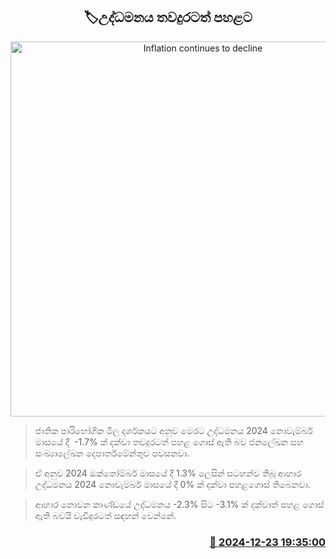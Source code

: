 <p align='center'><b><h2 align='center' title='Inflation continues to decline'>🏷උද්ධමනය තවදුරටත් පහළට</h2></b></p>
<p align='center'><img src='https://helakuru.sgp1.cdn.digitaloceanspaces.com/esana/images/lib/Inflation-archived.jpg' width='600' alt='Inflation continues to decline'></p>

> ජාතික පාරිභෝගික මිල දර්ශකයට අනුව මෙරට උද්ධමනය 2024 නොවැම්බර් මාසයේ දී  -1.7% ක් දක්වා තවදුරටත් පහළ ගොස් ඇති බව ජනලේඛන සහ සංඛ්‍යාලේඛන දෙපාර්තමේන්තුව පවසනවා.

> ඒ අනුව 2024 ඔක්තෝම්බර් මාසයේ දී 1.3% ලෙසින් සටහන්ව තිබූ ආහාර උද්ධමනය 2024 නොවැම්බර් මාසයේ දී 0% ක් දක්වා පහළගොස් තිබෙනවා.

> ආහාර නොවන කාණ්ඩයේ උද්ධමනය -2.3% සිට -3.1% ක් දක්වාත් පහළ ගොස් ඇති බවයි වැඩිදුරටත් සඳහන් වෙන්නේ.



<h3 align='right'><a href='https://www.helakuru.lk/esana/p/106086/'>📅 2024-12-23 19:35:00</a></h3>
